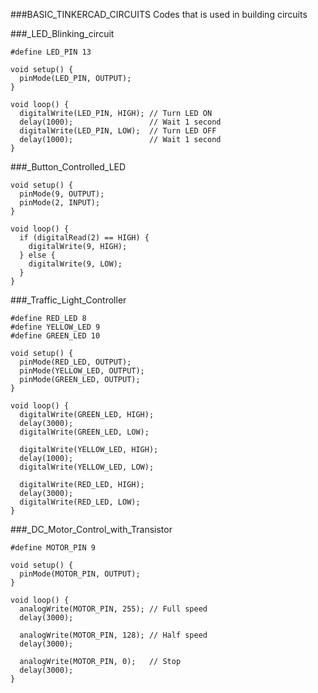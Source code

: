 ###BASIC_TINKERCAD_CIRCUITS
Codes that is used in building circuits

###_LED_Blinking_circuit
```
#define LED_PIN 13

void setup() {
  pinMode(LED_PIN, OUTPUT);
}

void loop() {
  digitalWrite(LED_PIN, HIGH); // Turn LED ON
  delay(1000);                 // Wait 1 second
  digitalWrite(LED_PIN, LOW);  // Turn LED OFF
  delay(1000);                 // Wait 1 second
}
```
###_Button_Controlled_LED
```
void setup() {
  pinMode(9, OUTPUT);
  pinMode(2, INPUT);
}

void loop() {
  if (digitalRead(2) == HIGH) {
    digitalWrite(9, HIGH);
  } else {
    digitalWrite(9, LOW);
  }
}
```
###_Traffic_Light_Controller
```
#define RED_LED 8
#define YELLOW_LED 9
#define GREEN_LED 10

void setup() {
  pinMode(RED_LED, OUTPUT);
  pinMode(YELLOW_LED, OUTPUT);
  pinMode(GREEN_LED, OUTPUT);
}

void loop() {
  digitalWrite(GREEN_LED, HIGH);
  delay(3000);
  digitalWrite(GREEN_LED, LOW);
  
  digitalWrite(YELLOW_LED, HIGH);
  delay(1000);
  digitalWrite(YELLOW_LED, LOW);

  digitalWrite(RED_LED, HIGH);
  delay(3000);
  digitalWrite(RED_LED, LOW);
}
```
###_DC_Motor_Control_with_Transistor
```
#define MOTOR_PIN 9

void setup() {
  pinMode(MOTOR_PIN, OUTPUT);
}

void loop() {
  analogWrite(MOTOR_PIN, 255); // Full speed
  delay(3000);
  
  analogWrite(MOTOR_PIN, 128); // Half speed
  delay(3000);
  
  analogWrite(MOTOR_PIN, 0);   // Stop
  delay(3000);
}



